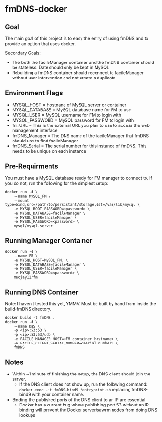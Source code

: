 # fmDNS-docker

## Goal

The main goal of this project is to easy the entry of using fmDNS and to provide an option that uses docker.

Secondary Goals:
* The both the facileManager container and the fmDNS container should be stateless. Date should only be kept in MySQL
* Rebuilding a fmDNS container should reconnect to facileManager without user intervention and not create a duplicate

## Environment Flags
* MYSQL_HOST = Hostnane of MySQL server or container
* MYSQL_DATABASE = MySQL database name for FM to use
* MYSQL_USER = MySQL username for FM to login with
* MYSQL_PASSWORD = MySQL password for FM to login with
* fm_URL = This is the external URL you plan to use to access the web management interface
* fmDNS_Manager = The DNS name of the facileManager that fmDNS should use to find facileManager
* fmDNS_Serial = The serial number for this instance of fmDNS. This needs to be unique on each instance

## Pre-Requirments
You must have a MySQL database ready for FM manager to connect to. If you do not, run the following for the simplest setup:

```
docker run -d \
	--name MySQL_FM \
	--mount type=bind,src=/path/to/persistant/storage,dst=/var/lib/mysql \
	-e MYSQL_ROOT_PASSWORD=<password> \
	-e MYSQL_DATABASE=facileManager \
	-e MYSQL_USER=facileManager \
	-e MYSQL_PASSWORD=<password> \
	mysql/mysql-server
```

## Running Manager Container

```
docker run -d \
	--name FM \
	-e MYSQL_HOST=MySQL_FM. \
	-e MYSQL_DATABASE=facileManager \
	-e MYSQL_USER=facileManager \
	-e MYSQL_PASSWORD=<password> \
	mecjay12/fm
```

## Running DNS Container
Note: I haven't tested this yet, YMMV. Must be built by hand from inside the build-fmDNS directory.

```
docker build -t fmDNS .
docker run -d \
	--name DNS \
	-p <ip>:53:53 \
	-p <ip>:53:53/udp \
	-e FACILE_MANAGER_HOST=<FM container hostname> \
	-e FACILE_CLIENT_SERIAL_NUMBER=<serial number> \
	fmDNS
```

## Notes
* Within ~1 minute of finishing the setup, the DNS client should join the server.
    * If the DNS client does not show up, run the following command: ```docker exec -it fmDNS-bind9 /entrypoint.sh``` replacing fmDNS-bind9 with your container name.
* Binding the published ports of the DNS client to an IP are essential.
    * Docker has a current bug where publishing port 53 without an IP binding will prevent the Docker server/sawrm nodes from doing DNS lookups
